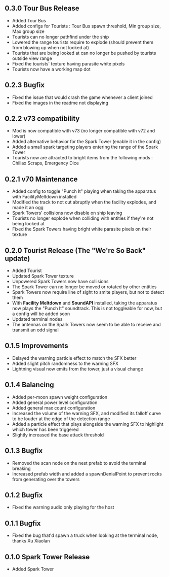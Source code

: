## 0.3.0 Tour Bus Release
- Added Tour Bus
- Added configs for Tourists : Tour Bus spawn threshold, Min group size, Max group size
- Tourists can no longer pathfind under the ship
- Lowered the range tourists require to explode (should prevent them from blowing up when not looked at)
- Tourists that are being looked at can no longer be pushed by tourists outside view range
- Fixed the tourists' texture having parasite white pixels
- Tourists now have a working map dot

## 0.2.3 Bugfix
- Fixed the issue that would crash the game whenever a client joined
- Fixed the images in the readme not displaying

## 0.2.2 v73 compatibility
- Mod is now compatible with v73 (no longer compatible with v72 and lower) 
- Added alternative behavior for the Spark Tower (enable it in the config)
- Added a small spark targeting players entering the range of the Spark Tower
- Tourists now are attracted to bright items from the following mods : Chillax Scraps, Emergency Dice

## 0.2.1 v70 Maintenance
- Added config to toggle "Punch It" playing when taking the apparatus with FacilityMeltdown installed
- Modified the track to not cut abruptly when the facility explodes, and made it an ogg
- Spark Towers' collisions now disable on ship leaving
- Tourists no longer explode when colliding with entities if they're not being looked at
- Fixed the Spark Towers having bright white parasite pixels on their texture

## 0.2.0 Tourist Release (The "We're So Back" update)
- Added Tourist
- Updated Spark Tower texture
- Unpowered Spark Towers now have collisions
- The Spark Tower can no longer be moved or rotated by other entities
- Spark Towers now require line of sight to smite players, but not to detect them
- With **Facility Meltdown** and **SoundAPI** installed, taking the apparatus now plays the "Punch It" soundtrack. This is not toggleable for now, but a config will be added soon
- Updated terminal nodes
- The antennas on the Spark Towers now seem to be able to receive and transmit an odd signal

## 0.1.5 Improvements
- Delayed the warning particle effect to match the SFX better
- Added slight pitch randomness to the warning SFX
- Lightning visual now emits from the tower, just a visual change

## 0.1.4 Balancing
- Added per-moon spawn weight configuration
- Added general power level configuration
- Added general max count configuration
- Increased the volume of the warning SFX, and modified its falloff curve to be louder at the edge of the detection range
- Added a particle effect that plays alongside the warning SFX to highlight which tower has been triggered
- Slightly increased the base attack threshold

## 0.1.3 Bugfix
- Removed the scan node on the nest prefab to avoid the terminal breaking
- Increased prefab width and added a spawnDenialPoint to prevent rocks from generating over the towers

## 0.1.2 Bugfix
- Fixed the warning audio only playing for the host

## 0.1.1 Bugfix
- Fixed the bug that'd spawn a truck when looking at the terminal node, thanks Xu Xiaolan

## 0.1.0 Spark Tower Release
- Added Spark Tower